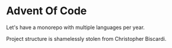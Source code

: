 # Advent Of Code

Let's have a monorepo with multiple languages per year.

Project structure is shamelessly stolen from Christopher Biscardi.
